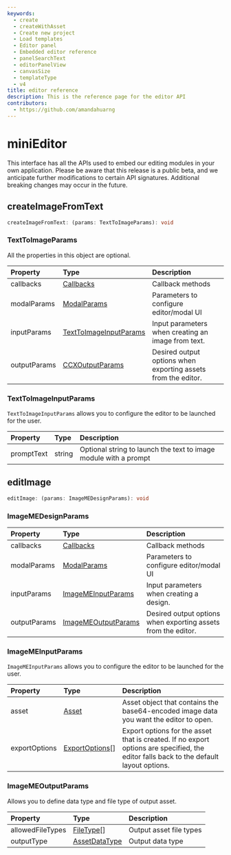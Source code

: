 ```yaml
---
keywords:
  - create
  - createWithAsset
  - Create new project
  - Load templates
  - Editor panel
  - Embedded editor reference
  - panelSearchText
  - editorPanelView
  - canvasSize
  - templateType
  - v4
title: editor reference
description: This is the reference page for the editor API
contributors:
  - https://github.com/amandahuarng
--- 
```


# miniEditor

This interface has all the APIs used to embed our editing modules in your own application. Please be aware that this release is a public beta, and we anticipate further modifications to certain API signatures. Additional breaking changes may occur in the future.

## createImageFromText

```ts
createImageFromText: (params: TextToImageParams): void
```

### TextToImageParams

All the properties in this object are optional.

| Property | Type| Description
| :-- | :-- | :--
| callbacks | [Callbacks](../../types/index.md#callbacks) | Callback methods
| modalParams | [ModalParams](../../types/index.md#modalparams) | Parameters to configure editor/modal UI
| inputParams | [TextToImageInputParams](#texttoimageinputparams) | Input parameters when creating an image from text.
| outputParams | [CCXOutputParams](../../types/index.md#ccxoutputparams) | Desired output options when exporting assets from the editor.

### TextToImageInputParams

`TextToImageInputParams` allows you to configure the editor to be launched for the user.

| Property | Type| Description
| :-- | :--| :--
| promptText| string | Optional string to launch the text to image module with a prompt

## editImage

```ts
editImage: (params: ImageMEDesignParams): void
```

### ImageMEDesignParams

| Property | Type| Description
| :-- | :-- | :--
| callbacks | [Callbacks](../../types/index.md#callbacks) | Callback methods
| modalParams | [ModalParams](../../types/index.md#modalparams) | Parameters to configure editor/modal UI
| inputParams | [ImageMEInputParams](#imagemeinputparams) | Input parameters when creating a design.
| outputParams | [ImageMEOutputParams](#imagemeoutputparams) | Desired output options when exporting assets from the editor.

### ImageMEInputParams

`ImageMEInputParams` allows you to configure the editor to be launched for the user.

| Property | Type| Description
| :-- | :--| :--
| asset | [Asset](../../types/index.md#asset) | Asset object that contains the base64-encoded image data you want the editor to open.
| exportOptions | [ExportOptions](../../types/index.md#exportoptions)[] | Export options for the asset that is created. If no export options are specified, the editor falls back to the default layout options.

### ImageMEOutputParams

Allows you to define data type and file type of output asset.

| Property | Type | Description
| :-- | :--| :--
| allowedFileTypes | [FileType](../../types/index.md#filetype)[] | Output asset file types
| outputType | [AssetDataType](../../types/index.md#assetdatatype) | Output data type
